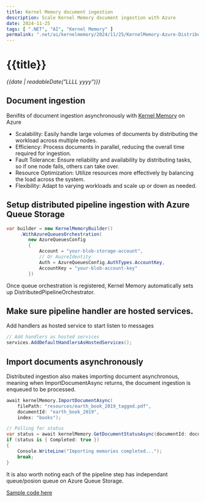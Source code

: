 ```yaml
---
title: Kernel Memory document ingestion
description: Scale Kernel Memory document ingestion with Azure
date: 2024-11-25
tags: [ ".NET", "AI", "Kernel Memory" ]
permalink: ".net/ai/kernelmemory/2024/11/25/KernelMemory-Azure-Distributed.html"
---
```


# {{title}}

*{{date | readableDate("LLLL yyyy")}}*

## Document ingestion
Benifits of document ingestion asynchronously with [Kernel Memory](https://github.com/microsoft/kernel-memory) on Azure

- Scalability: Easily handle large volumes of documents by distributing the workload across multiple nodes.
- Efficiency: Process documents in parallel, reducing the overall time required for ingestion.
- Fault Tolerance: Ensure reliability and availability by distributing tasks, so if one node fails, others can take over.
- Resource Optimization: Utilize resources more effectively by balancing the load across the system.
- Flexibility: Adapt to varying workloads and scale up or down as needed.

## Setup distributed pipeline ingestion with Azure Queue Storage
```csharp
var builder = new KernelMemoryBuilder()
     .WithAzureQueuesOrchestration(
        new AzureQueuesConfig
        {
            Account = "your-blob-storage-account",
            // Or AuzreIdentity
            Auth = AzureQueuesConfig.AuthTypes.AccountKey,
            AccountKey = "your-blob-account-key"
        })
```
Once queue orchestration is registered, Kernel Memory automatically sets up DistributedPipelineOrchestrator.

## Make sure pipeline handler are hosted services.
Add handlers as hosted service to start listen to messages
```csharp
// Add handlers as hosted services
services.AddDefaultHandlersAsHostedServices();
```

## Import documents asynchronously
Distributed ingestion also makes importing document asynchronous, meaning when ImportDocumentAsync returns, the document ingestion is enqueued to be processed. 
```csharp
await kernelMemory.ImportDocumentAsync(
    filePath: "resources/earth_book_2019_tagged.pdf",
    documentId: "earth_book_2019",
    index: "books");

// Polling for status
var status = await kernelMemory.GetDocumentStatusAsync(documentId: documentId, index: indexName);
if (status is { Completed: true })
{
    Console.WriteLine("Importing memories completed...");
    break;
}
```

It is also worth noting each of the pipeline step has independant queue/posion queue on Azure Queue Storage.  

[Sample code here](https://github.com/StormHub/stormhub/tree/main/resources/2024-11-25/ConsoleApp)


